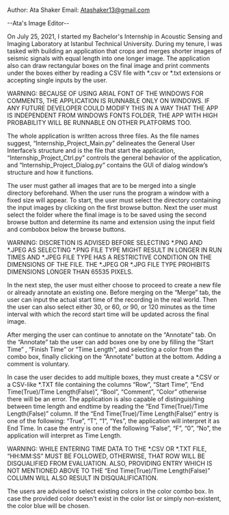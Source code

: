 Author: Ata Shaker
Email: Atashaker13@gmail.com

--Ata's Image Editor--

On July 25, 2021, I started my Bachelor's Internship in Acoustic Sensing and Imaging Laboratory at Istanbul Technical University. During my tenure, I was tasked with building an application that crops and merges shorter images of seismic signals with equal length into one longer image. The application also can draw rectangular boxes on the final image and print comments under the boxes either by reading a CSV file with *.csv or *.txt extensions or  accepting single inputs by the user.

WARNING: BECAUSE OF USING ARIAL FONT OF THE WINDOWS FOR COMMENTS,  THE APPLICATION IS RUNNABLE ONLY ON WINDOWS. IF ANY FUTURE DEVELOPER COULD MODIFY THIS IN A WAY THAT THE APP IS INDEPENDENT FROM WINDOWS FONTS FOLDER, THE APP WITH HIGH PROBABILITY WILL BE RUNNABLE ON OTHER PLATFORMS TOO.

The whole application is written across three files. As the file names suggest, “Internship_Project_Main.py” delineates the General User Interface’s structure and is the file that start the application,  “Internship_Project_Ctrl.py” controls the general behavior of the application, and “Internship_Project_Dialog.py” contains the GUI of dialog window’s structure and how it functions. 

The user must gather all images that are to be merged into a single directory beforehand.
When the user runs the program a window with a fixed size will appear. To start, the user must select the directory containing the input images by clicking on the first browse button. Next the user must select the folder where the final image is to be saved using the second browse button and determine its name and extension using the input field and combobox below the browse buttons.

WARNING: DISCRETION IS ADVISED BEFORE SELECTING *.PNG AND *.JPEG AS SELECTING *.PNG FILE TYPE MIGHT RESULT IN LONGER IN RUN TIMES AND *.JPEG FILE TYPE HAS A RESTRICTIVE CONDITION ON THE DIMENSIONS OF THE FILE. THE *.JPEG OR *.JPG FILE TYPE PROHIBITS DIMENSIONS LONGER THAN 65535 PIXELS. 

In the next step, the user must either choose to proceed to create a new file or already annotate an existing one. Before merging on the “Merge” tab, the user can input the actual start time of the recording in the real world. Then the user can also select either 30, or 60, or 90, or 120 minutes as the time interval with which the record start time will be updated across the final image. 

After merging the user can continue to annotate on the “Annotate” tab. On the “Annotate” tab the user can add boxes one by one by filling the “Start Time” , “Finish Time” or “Time Length”, and selecting a color from the combo box, finally clicking on the “Annotate” button at the bottom. Adding a comment is voluntary. 

In case the user decides to add multiple boxes, they must create a *.CSV or a CSV-like *.TXT file containing the columns “Row”, “Start Time”, “End Time(True)/Time Length(False)”, “Bool”, “Comment”, “Color” otherwise there will be an error. The application is also capable of distinguishing between time length and endtime by reading the “End Time(True)/Time Length(False)” column. If the “End Time(True)/Time Length(False)” entry is one of the following: “True”, “T”, “1”, “Yes”, the application will interpret it as End Time. In case the entry is one of the following “False”, “F”, “0”, “No”, the application will interpret as Time Length. 

WARNING: WHILE ENTERING TIME DATA TO THE *.CSV OR *.TXT FILE, “HH:MM:SS” MUST BE FOLLOWED, OTHERWISE, THAT ROW WILL BE DISQUALIFIED FROM EVALUATION. ALSO, PROVIDING ENTRY WHICH IS NOT MENTIONED ABOVE TO THE  “End Time(True)/Time Length(False)” COLUMN WILL ALSO RESULT IN DISQUALIFICATION. 

The users are advised to select existing colors in the color combo box. In case the provided color doesn't exist in the color list or simply non-existent, the color blue will be chosen.

